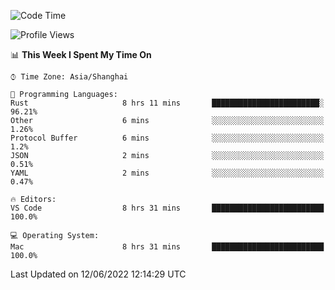 <!--START_SECTION:waka-->
![Code Time](http://img.shields.io/badge/Code%20Time-1%2C374%20hrs%2022%20mins-blue)

![Profile Views](http://img.shields.io/badge/Profile%20Views-12-blue)

📊 **This Week I Spent My Time On** 

```text
⌚︎ Time Zone: Asia/Shanghai

💬 Programming Languages: 
Rust                     8 hrs 11 mins       ████████████████████████░   96.21% 
Other                    6 mins              ░░░░░░░░░░░░░░░░░░░░░░░░░   1.26% 
Protocol Buffer          6 mins              ░░░░░░░░░░░░░░░░░░░░░░░░░   1.2% 
JSON                     2 mins              ░░░░░░░░░░░░░░░░░░░░░░░░░   0.51% 
YAML                     2 mins              ░░░░░░░░░░░░░░░░░░░░░░░░░   0.47%

🔥 Editors: 
VS Code                  8 hrs 31 mins       █████████████████████████   100.0%

💻 Operating System: 
Mac                      8 hrs 31 mins       █████████████████████████   100.0%

```


 Last Updated on 12/06/2022 12:14:29 UTC
<!--END_SECTION:waka-->
